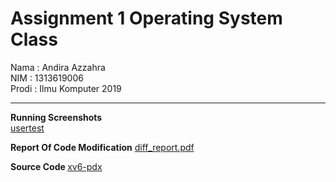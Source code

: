 # Assignment 1 Operating System Class

Nama  : Andira Azzahra <br>
NIM   : 1313619006 <br>
Prodi : Ilmu Komputer 2019

<hr>

<b> Running Screenshots </b> <br>
<a href="#">usertest</a>
<br>

<b> Report Of Code Modification</b>
<a href="#">diff_report.pdf</a> <br>

<b> Source Code </b>
<a href="#">xv6-pdx</a>

